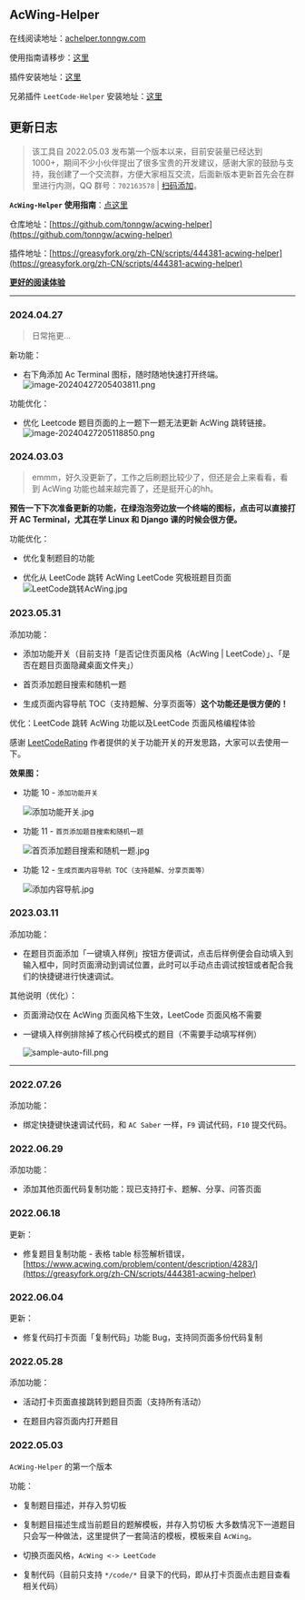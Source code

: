 ## AcWing-Helper

在线阅读地址：[achelper.tonngw.com](https://achelper.tonngw.com)

使用指南请移步：[这里](https://www.acwing.com/blog/content/20319/)

插件安装地址：[这里](https://greasyfork.org/zh-CN/scripts/444381-acwing-helper)

兄弟插件 `LeetCode-Helper` 安装地址：[这里](https://greasyfork.org/zh-CN/scripts/444408-leetcode-helper)

## 更新日志

> 该工具自 2022.05.03 发布第一个版本以来，目前安装量已经达到 1000+，期间不少小伙伴提出了很多宝贵的开发建议，感谢大家的鼓励与支持，我创建了一个交流群，方便大家相互交流，后面新版本更新首先会在群里进行内测，QQ 群号：`702163578` | [扫码添加](https://cdn.acwing.com/media/article/image/2023/03/11/52520_ef823a08bf-group-qrcode.jpg)。

**`AcWing-Helper` 使用指南**：[点这里](https://www.acwing.com/blog/content/20319/)

仓库地址：[https://github.com/tonngw/acwing-helper](https://github.com/tonngw/acwing-helper)

插件地址：[https://greasyfork.org/zh-CN/scripts/444381-acwing-helper](https://greasyfork.org/zh-CN/scripts/444381-acwing-helper)

**[更好的阅读体验](https://achelper.tonngw.com/)**

---

### 2024.04.27

> 日常拖更...

新功能：

- 右下角添加 Ac Terminal 图标，随时随地快速打开终端。
![image-20240427205403811.png](https://cdn.acwing.com/media/article/image/2024/04/27/52520_5cc1bfc804-image-20240427205403811.png) 

功能优化：

- 优化 Leetcode 题目页面的上一题下一题无法更新 AcWing 跳转链接。
![image-20240427205118850.png](https://cdn.acwing.com/media/article/image/2024/04/27/52520_568ee98e04-image-20240427205118850.png) 

### 2024.03.03

> emmm，好久没更新了，工作之后刷题比较少了，但还是会上来看看，看到 AcWing 功能也越来越完善了，还是挺开心的hh。

**预告一下下次准备更新的功能，在绿泡泡旁边放一个终端的图标，点击可以直接打开 AC Terminal，尤其在学 Linux 和 Django 课的时候会很方便。**

功能优化：

- 优化复制题目的功能

- 优化从 LeetCode 跳转 AcWing LeetCode 究极班题目页面
    ![LeetCode跳转AcWing.jpg](https://cdn.acwing.com/media/article/image/2024/03/03/52520_bb69bdc6d9-LeetCode跳转AcWing.jpg) 

### 2023.05.31

添加功能：

- 添加功能开关（目前支持「是否记住页面风格（AcWing | LeetCode）」、「是否在题目页面隐藏桌面文件夹」）

- 首页添加题目搜索和随机一题

- 生成页面内容导航 TOC（支持题解、分享页面等）**这个功能还是很方便的！**

优化：LeetCode 跳转 AcWing 功能以及LeetCode 页面风格编程体验


感谢 [LeetCodeRating](https://greasyfork.org/zh-CN/scripts/450890-leetcoderating-%E6%98%BE%E7%A4%BA%E5%8A%9B%E6%89%A3%E5%91%A8%E8%B5%9B%E9%9A%BE%E5%BA%A6%E5%88%86) 作者提供的关于功能开关的开发思路，大家可以去使用一下。

**效果图：**

- 功能 10 - `添加功能开关`

    ![添加功能开关.jpg](https://cdn.acwing.com/media/article/image/2023/05/31/52520_2803d2b5ff-添加功能开关.jpg) 

- 功能 11 - `首页添加题目搜索和随机一题`

    ![首页添加题目搜索和随机一题.jpg](https://cdn.acwing.com/media/article/image/2023/05/31/52520_2df8e25cff-首页添加题目搜索和随机一题.jpg) 

- 功能 12 - `生成页面内容导航 TOC（支持题解、分享页面等）`

    ![添加内容导航.jpg](https://cdn.acwing.com/media/article/image/2023/05/31/52520_34273769ff-添加内容导航.jpg) 

### 2023.03.11

添加功能：

- 在题目页面添加「一键填入样例」按钮方便调试，点击后样例便会自动填入到输入框中，同时页面滑动到调试位置，此时可以手动点击调试按钮或者配合我们的快捷键进行快速调试。

其他说明（优化）：

- 页面滑动仅在 AcWing 页面风格下生效，LeetCode 页面风格不需要
- 一键填入样例排除掉了核心代码模式的题目（不需要手动填写样例）


  ![sample-auto-fill.png](https://cdn.acwing.com/media/article/image/2023/03/11/52520_b9f55ebebf-sample-auto-fill.png) 

---

### 2022.07.26

添加功能：

- 绑定快捷键快速调试代码，和 `AC Saber` 一样，`F9` 调试代码，`F10` 提交代码。

### 2022.06.29

添加功能：

- 添加其他页面代码复制功能：现已支持打卡、题解、分享、问答页面

### 2022.06.18

更新：

- 修复题目复制功能 - 表格 table 标签解析错误，[https://www.acwing.com/problem/content/description/4283/](https://greasyfork.org/zh-CN/scripts/444381-acwing-helper)

### 2022.06.04

更新：

- 修复代码打卡页面「复制代码」功能 Bug，支持同页面多份代码复制

### 2022.05.28

添加功能：

- 活动打卡页面直接跳转到题目页面（支持所有活动）

- 在题目内容页面内打开题目

### 2022.05.03

`AcWing-Helper` 的第一个版本

功能：

- 复制题目描述，并存入剪切板

- 复制题目描述生成当前题目的题解模板，并存入剪切板
    大多数情况下一道题目只会写一种做法，这里提供了一套简洁的模板，模板来自 `AcWing`。

- 切换页面风格，`AcWing <-> LeetCode`

- 复制代码（目前只支持 `*/code/*` 目录下的代码，即从打卡页面点击题目查看相关代码）